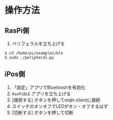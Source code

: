 # 操作方法

## RasPi側

1. ペリフェラルを立ち上げる

  ```
  $ cd /home/pi/examples/ble
  $ sudo ./peripheral.py
  ```

## iPos側

1. 「設定」アプリでBluetooshを有効化
2. `RasPiBLE` アプリを立ち上げる
3. [接続する] ボタンを押してmqtt-clientに接続
4. スイッチのオンオフでLEDがオン・オフするはず
5. [切断する] ボタンを押して切断
